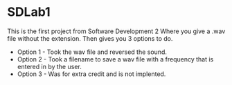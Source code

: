 # SDLab1
This is the first project from Software Development 2
Where you give a .wav file without the extension.
Then gives you 3 options to do.
- Option 1 - Took the wav file and reversed the sound.
- Option 2 - Took a filename to save a wav file with a frequency that is entered in by the user. 
- Option 3 - Was for extra credit and is not implented.
